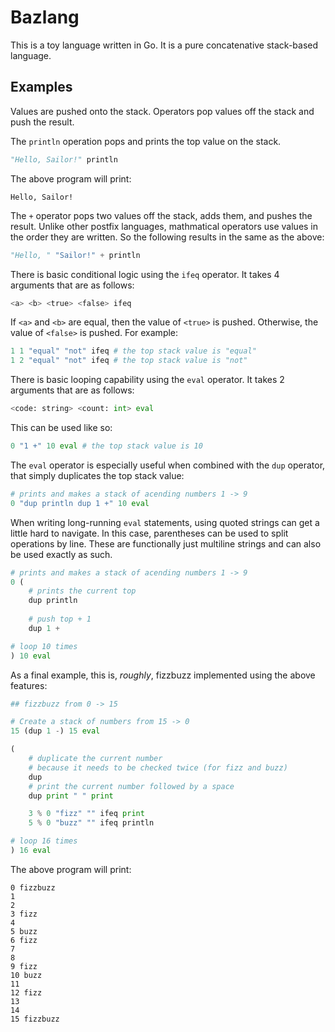 # Bazlang

This is a toy language written in Go. It is a pure concatenative stack-based language.

## Examples

Values are pushed onto the stack. Operators pop values off the stack and push the result.

The `println` operation pops and prints the top value on the stack.
```python
"Hello, Sailor!" println
```

The above program will print:

```
Hello, Sailor!
```

The `+` operator pops two values off the stack, adds them, and pushes the result.
Unlike other postfix languages, mathmatical operators use values in the order they are written. So the following results in the same as the above:
```python
"Hello, " "Sailor!" + println
```

There is basic conditional logic using the `ifeq` operator. It takes 4 arguments that are as follows:
```python
<a> <b> <true> <false> ifeq
```
If `<a>` and `<b>` are equal, then the value of `<true>` is pushed. Otherwise, the value of `<false>` is pushed. For example:
```python
1 1 "equal" "not" ifeq # the top stack value is "equal"
1 2 "equal" "not" ifeq # the top stack value is "not"
```

There is basic looping capability using the `eval` operator. It takes 2 arguments that are as follows:
```python
<code: string> <count: int> eval
```
This can be used like so:
```python
0 "1 +" 10 eval # the top stack value is 10
```

The `eval` operator is especially useful when combined with the `dup` operator, that simply duplicates the top stack value:
```python
# prints and makes a stack of acending numbers 1 -> 9
0 "dup println dup 1 +" 10 eval
```

When writing long-running `eval` statements, using quoted strings can get a little hard to navigate. In this case, parentheses can be used to split operations by line. These are functionally just multiline strings and can also be used exactly as such.
```python
# prints and makes a stack of acending numbers 1 -> 9
0 (
    # prints the current top
    dup println
    
    # push top + 1
    dup 1 +

# loop 10 times
) 10 eval
```

As a final example, this is, *roughly*, fizzbuzz implemented using the above features:
```python
## fizzbuzz from 0 -> 15

# Create a stack of numbers from 15 -> 0
15 (dup 1 -) 15 eval

(
    # duplicate the current number
    # because it needs to be checked twice (for fizz and buzz)
    dup
    # print the current number followed by a space
    dup print " " print

    3 % 0 "fizz" "" ifeq print
    5 % 0 "buzz" "" ifeq println

# loop 16 times
) 16 eval
```

The above program will print:
```
0 fizzbuzz
1
2
3 fizz
4
5 buzz
6 fizz
7
8
9 fizz
10 buzz
11
12 fizz
13
14
15 fizzbuzz
```
